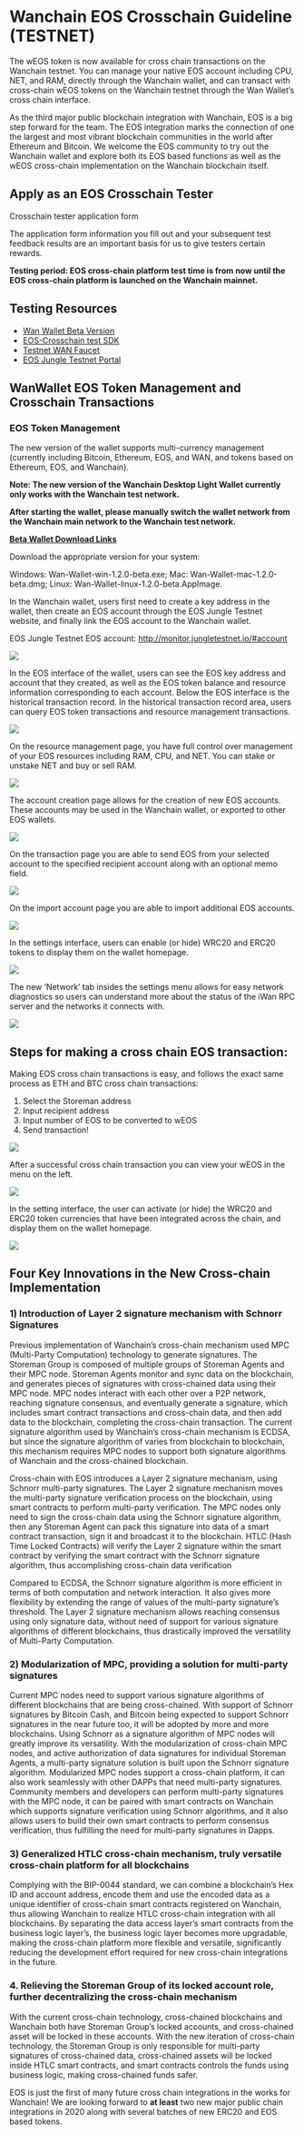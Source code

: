 # Wanchain EOS Crosschain Guideline (TESTNET)

The wEOS token is now available for cross chain transactions on the Wanchain testnet. You can manage your native EOS account including CPU, NET, and RAM, directly through the Wanchain wallet, and can transact with cross-chain wEOS tokens on the Wanchain testnet through the Wan Wallet’s cross chain interface.

As the third major public blockchain integration with Wanchain, EOS is a big step forward for the team. The EOS integration marks the connection of one the largest and most vibrant blockchain communities in the world after Ethereum and Bitcoin. We welcome the EOS community to try out the Wanchain wallet and explore both its EOS based functions as well as the wEOS cross-chain implementation on the Wanchain blockchain itself.

## Apply as an EOS Crosschain Tester

Crosschain tester application form

The application form information you fill out and your subsequent test feedback results are an important basis for us to give testers certain rewards.

**Testing period: EOS cross-chain platform test time is from now until the EOS cross-chain platform is launched on the Wanchain mainnet.** 

## Testing Resources

- [Wan Wallet Beta Version](https://github.com/wanchain/wan-wallet-desktop/releases/tag/v1.2.0-beta)
- [EOS-Crosschain test SDK](https://github.com/wanchain/wanchain-js-sdk/tree/eos-cross)
- [Testnet WAN Faucet](http://54.201.62.90/)
- [EOS Jungle Testnet Portal](http://monitor.jungletestnet.io/)

## WanWallet EOS Token Management and Crosschain Transactions

### EOS Token Management

The new version of the wallet supports multi-currency management (currently including Bitcoin, Ethereum, EOS, and WAN, and tokens based on Ethereum, EOS, and Wanchain).

**Note: The new version of the Wanchain Desktop Light Wallet currently only works with the Wanchain test network.**

**After starting the wallet, please manually switch the wallet network from the Wanchain main network to the Wanchain test network.**

**[Beta Wallet Download Links]( https://github.com/wanchain/wan-wallet-desktop/releases/tag/v1.2.0-beta)**

Download the appropriate version for your system:

Windows: Wan-Wallet-win-1.2.0-beta.exe;
Mac: Wan-Wallet-mac-1.2.0-beta.dmg;
Linux: Wan-Wallet-linux-1.2.0-beta.AppImage.

In the Wanchain wallet, users first need to create a key address in the wallet, then create an EOS account through the EOS Jungle Testnet website, and finally link the EOS account to the Wanchain wallet.

EOS Jungle Testnet EOS account: http://monitor.jungletestnet.io/#account

![](https://www.wanchain.org/wp-content/uploads/2020/02/0102-01.png)

In the EOS interface of the wallet, users can see the EOS key address and account that they created, as well as the EOS token balance and resource information corresponding to each account. Below the EOS interface is the historical transaction record. In the historical transaction record area, users can query EOS token transactions and resource management transactions.

![](https://miro.medium.com/max/5664/1*b0lib87-23ZCE9EDqe13Yg.png)

On the resource management page, you have full control over management of your EOS resources including RAM, CPU, and NET. You can stake or unstake NET and buy or sell RAM.

![](https://miro.medium.com/max/2556/1*OYfdjCQV0GoRcpJ7kF08Hw.png)

The account creation page allows for the creation of new EOS accounts. These accounts may be used in the Wanchain wallet, or exported to other EOS wallets.

![](https://miro.medium.com/max/2564/1*lWw1PJXFyOclKodlUohX_g.png)

On the transaction page you are able to send EOS from your selected account to the specified recipient account along with an optional memo field.

![](https://miro.medium.com/max/2552/1*Y7btBGgqIKRMjnfAZHKi8w.png)

On the import account page you are able to import additional EOS accounts.

![](https://miro.medium.com/max/1568/1*Y8IDHgX0xkAHcLIhSsuCpA.png)

In the settings interface, users can enable (or hide) WRC20 and ERC20 tokens to display them on the wallet homepage.

![](https://miro.medium.com/max/4736/1*TwQ-Z8n4yEjeA1id24Tt0w.png)

The new ‘Network’ tab insides the settings menu allows for easy network diagnostics so users can understand more about the status of the iWan RPC server and the networks it connects with.

![](https://miro.medium.com/max/3088/1*BCfzdLC3FH9ODKygoUVw3g.png)

## Steps for making a cross chain EOS transaction:

Making EOS cross chain transactions is easy, and follows the exact same process as ETH and BTC cross chain transactions:

1. Select the Storeman address
2. Input recipient address
3. Input number of EOS to be converted to wEOS
4. Send transaction!

![](https://miro.medium.com/max/1604/1*t26pINHV9Vs3Z3ADblw9PA.png)

After a successful cross chain transaction you can view your wEOS in the menu on the left.

![](https://www.wanchain.org/wp-content/uploads/2020/02/0102-10.png)

In the setting interface, the user can activate (or hide) the WRC20 and ERC20 token currencies that have been integrated across the chain, and display them on the wallet homepage.

![](../_media/eoscrosschain.png)

## Four Key Innovations in the New Cross-chain Implementation

### 1) Introduction of Layer 2 signature mechanism with Schnorr Signatures

Previous implementation of Wanchain’s cross-chain mechanism used MPC (Multi-Party Computation) technology to generate signatures. The Storeman Group is composed of multiple groups of Storeman Agents and their MPC node. Storeman Agents monitor and sync data on the blockchain, and generates pieces of signatures with cross-chained data using their MPC node. MPC nodes interact with each other over a P2P network, reaching signature consensus, and eventually generate a signature, which includes smart contract transactions and cross-chain data, and then add data to the blockchain, completing the cross-chain transaction. The current signature algorithm used by Wanchain’s cross-chain mechanism is ECDSA, but since the signature algorithm of varies from blockchain to blockchain, this mechanism requires MPC nodes to support both signature algorithms of Wanchain and the cross-chained blockchain.

Cross-chain with EOS introduces a Layer 2 signature mechanism, using Schnorr multi-party signatures. The Layer 2 signature mechanism moves the multi-party signature verification process on the blockchain, using smart contracts to perform multi-party verification. The MPC nodes only need to sign the cross-chain data using the Schnorr signature algorithm, then any Storeman Agent can pack this signature into data of a smart contract transaction, sign it and broadcast it to the blockchain. HTLC (Hash Time Locked Contracts) will verify the Layer 2 signature within the smart contract by verifying the smart contract with the Schnorr signature algorithm, thus accomplishing cross-chain data verification

Compared to ECDSA, the Schnorr signature algorithm is more efficient in terms of both computation and network interaction. It also gives more flexibility by extending the range of values of the multi-party signature’s threshold. The Layer 2 signature mechanism allows reaching consensus using only signature data, without need of support for various signature algorithms of different blockchains, thus drastically improved the versatility of Multi-Party Computation.

### 2) Modularization of MPC, providing a solution for multi-party signatures

Current MPC nodes need to support various signature algorithms of different blockchains that are being cross-chained. With support of Schnorr signatures by Bitcoin Cash, and Bitcoin being expected to support Schnorr signatures in the near future too, it will be adopted by more and more blockchains. Using Schnorr as a signature algorithm of MPC nodes will greatly improve its versatility. With the modularization of cross-chain MPC nodes, and active authorization of data signatures for individual Storeman Agents, a multi-party signature solution is built upon the Schnorr signature algorithm. Modularized MPC nodes support a cross-chain platform, it can also work seamlessly with other DAPPs that need multi-party signatures. Community members and developers can perform multi-party signatures with the MPC node, it can be paired with smart contracts on Wanchain which supports signature verification using Schnorr algorithms, and it also allows users to build their own smart contracts to perform consensus verification, thus fulfilling the need for multi-party signatures in Dapps.

### 3) Generalized HTLC cross-chain mechanism, truly versatile cross-chain platform for all blockchains

Complying with the BIP-0044 standard, we can combine a blockchain’s Hex ID and account address, encode them and use the encoded data as a unique identifier of cross-chain smart contracts registered on Wanchain, thus allowing Wanchain to realize HTLC cross-chain integration with all blockchains. By separating the data access layer’s smart contracts from the business logic layer’s, the business logic layer becomes more upgradable, making the cross-chain platform more flexible and versatile, significantly reducing the development effort required for new cross-chain integrations in the future.

### 4. Relieving the Storeman Group of its locked account role, further decentralizing the cross-chain mechanism

With the current cross-chain technology, cross-chained blockchains and Wanchain both have Storeman Group’s locked accounts, and cross-chained asset will be locked in these accounts. With the new iteration of cross-chain technology, the Storeman Group is only responsible for multi-party signatures of cross-chained data, cross-chained assets will be locked inside HTLC smart contracts, and smart contracts controls the funds using business logic, making cross-chained funds safer.

EOS is just the first of many future cross chain integrations in the works for Wanchain! We are looking forward to **at least** two new major public chain integrations in 2020 along with several batches of new ERC20 and EOS based tokens.